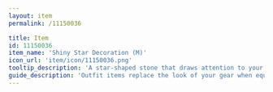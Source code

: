 ```yaml
---
layout: item
permalink: /11150036

title: Item
id: 11150036
item_name: 'Shiny Star Decoration (M)'
icon_url: 'item/icon/11150036.png'
tooltip_description: 'A star-shaped stone that draws attention to your face.'
guide_description: 'Outfit items replace the look of your gear when equipped.'
---
```

